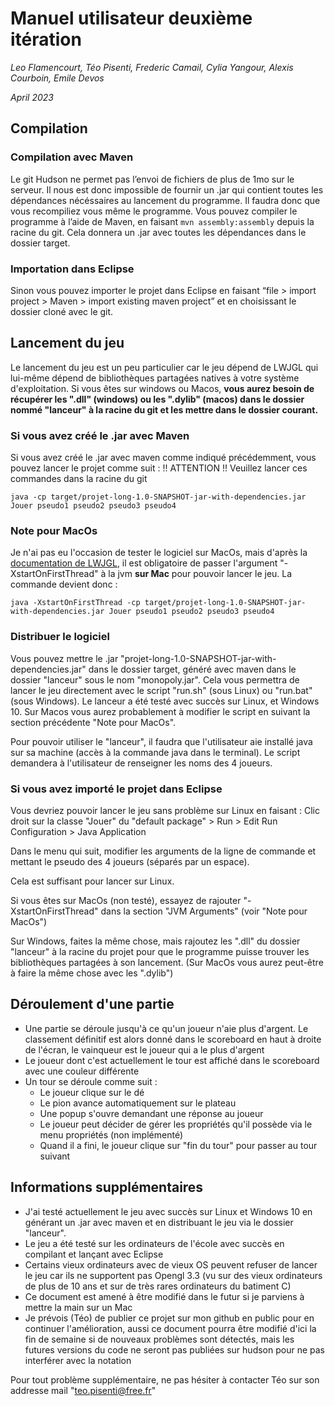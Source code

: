 # Manuel utilisateur deuxième itération

*Leo Flamencourt, Téo Pisenti, Frederic Camail, Cylia Yangour, Alexis Courboin,
Emile Devos*

*April 2023*

## Compilation

### Compilation avec Maven

Le git Hudson ne permet pas l’envoi de fichiers de plus de 1mo sur le serveur. Il
nous est donc impossible de fournir un .jar qui contient toutes les dépendances
nécéssaires au lancement du programme. Il faudra donc que vous recompiliez
vous même le programme.
Vous pouvez compiler le programme à l’aide de Maven, en faisant
`mvn assembly:assembly`
depuis la racine du git. Cela donnera un .jar avec toutes
les dépendances dans le dossier target.

### Importation dans Eclipse

Sinon vous pouvez importer le projet dans Eclipse en faisant “file > import
project > Maven > import existing maven project” et en choisissant le dossier
cloné avec le git.

## Lancement du jeu

Le lancement du jeu est un peu particulier car le jeu dépend de LWJGL qui lui-même dépend
de bibliothèques partagées natives à votre système d'exploitation. Si vous êtes sur windows
ou Macos, **vous aurez besoin de récupérer les ".dll" (windows) ou les ".dylib" (macos)
dans le dossier nommé "lanceur" à la racine du git et les mettre dans le dossier courant.**

### Si vous avez créé le .jar avec Maven

Si vous avez créé le .jar avec maven comme indiqué précédemment, vous pouvez
lancer le projet comme suit :
!! ATTENTION !! Veuillez lancer ces commandes dans la racine du git

`java -cp target/projet-long-1.0-SNAPSHOT-jar-with-dependencies.jar Jouer pseudo1 pseudo2 pseudo3 pseudo4`

### Note pour MacOs

Je n'ai pas eu l'occasion de tester le logiciel sur MacOs, mais d'après la [documentation de LWJGL](https://www.lwjgl.org/guide), il est obligatoire
de passer l'argument "-XstartOnFirstThread" à la jvm **sur Mac** pour pouvoir lancer le jeu.
La commande devient donc :

`java -XstartOnFirstThread -cp target/projet-long-1.0-SNAPSHOT-jar-with-dependencies.jar Jouer pseudo1 pseudo2 pseudo3 pseudo4`

### Distribuer le logiciel

Vous pouvez mettre le .jar "projet-long-1.0-SNAPSHOT-jar-with-dependencies.jar" dans le dossier target, généré avec maven
dans le dossier "lanceur" sous le nom "monopoly.jar".
Cela vous permettra de lancer le jeu directement avec le script "run.sh" (sous Linux) ou "run.bat" (sous Windows).
Le lanceur a été testé avec succès sur Linux, et Windows 10. Sur Macos vous aurez probablement à modifier le script en suivant
la section précédente "Note pour MacOs".

Pour pouvoir utiliser le "lanceur", il faudra que l'utilisateur aie installé java sur sa machine (accès à la commande java dans le terminal).
Le script demandera à l'utilisateur de renseigner les noms des 4 joueurs.

### Si vous avez importé le projet dans Eclipse

Vous devriez pouvoir lancer le jeu sans problème sur Linux en faisant :
Clic droit sur la classe "Jouer" du "default package" > Run > Edit Run Configuration > Java Application

Dans le menu qui suit, modifier les arguments de la ligne de commande et mettant le pseudo des 4 joueurs (séparés par un espace).

Cela est suffisant pour lancer sur Linux.

Si vous êtes sur MacOs (non testé), essayez de rajouter "-XstartOnFirstThread" dans la section "JVM Arguments" (voir "Note pour MacOs")

Sur Windows, faites la même chose, mais rajoutez les ".dll" du dossier "lanceur" à la racine du projet pour que le programme puisse trouver les bibliothèques partagées à son lancement.
(Sur MacOs vous aurez peut-être à faire la même chose avec les ".dylib")

## Déroulement d'une partie

* Une partie se déroule jusqu'à ce qu'un joueur n'aie plus d'argent. Le classement définitif est alors donné dans le scoreboard en haut à droite de l'écran, le vainqueur est le joueur qui a le plus d'argent
* Le joueur dont c'est actuellement le tour est affiché dans le scoreboard avec une couleur différente
* Un tour se déroule comme suit :
    * Le joueur clique sur le dé
    * Le pion avance automatiquement sur le plateau
    * Une popup s'ouvre demandant une réponse au joueur
    * Le joueur peut décider de gérer les propriétés qu'il possède via le menu propriétés (non implémenté)
    * Quand il a fini, le joueur clique sur "fin du tour" pour passer au tour suivant

## Informations supplémentaires

- J'ai testé actuellement le jeu avec succès sur Linux et Windows 10 en générant un .jar avec maven et en distribuant le jeu via le dossier "lanceur".
- Le jeu a été testé sur les ordinateurs de l'école avec succès en compilant et lançant avec Eclipse
- Certains vieux ordinateurs avec de vieux OS peuvent refuser de lancer le jeu car ils ne supportent pas Opengl 3.3 (vu sur des vieux ordinateurs de plus de 10 ans et sur de très rares ordinateurs du batiment C)
- Ce document est amené à être modifié dans le futur si je parviens à mettre la main sur un Mac
- Je prévois (Téo) de publier ce projet sur mon github en public pour en continuer l'amélioration, aussi ce document pourra être modifié d'ici la fin de semaine si de nouveaux problèmes sont détectés, mais les futures versions du code ne seront pas publiées sur hudson pour ne pas interférer avec la notation

Pour tout problème supplémentaire, ne pas hésiter à contacter Téo sur son addresse mail "teo.pisenti@free.fr"
